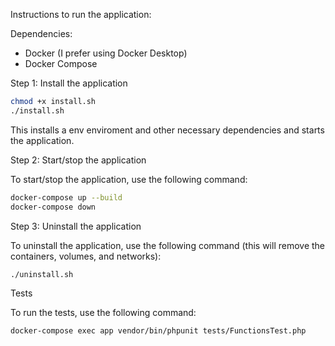 Instructions to run the application:

Dependencies:
- Docker (I prefer using Docker Desktop)
- Docker Compose

Step 1: Install the application

```bash
chmod +x install.sh
./install.sh
```

This installs a env enviroment and other necessary dependencies and starts the application.

Step 2: Start/stop the application

To start/stop the application, use the following command:

```bash
docker-compose up --build
docker-compose down
```

Step 3: Uninstall the application

To uninstall the application, use the following command (this will remove the containers, volumes, and networks):

```bash
./uninstall.sh
```
Tests

To run the tests, use the following command:

```bash
docker-compose exec app vendor/bin/phpunit tests/FunctionsTest.php
```